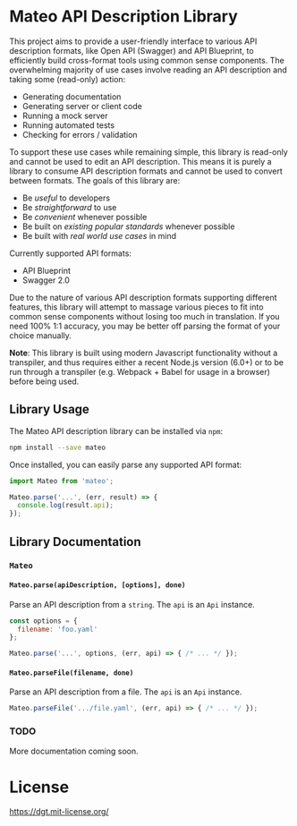 # Mateo API Description Library

This project aims to provide a user-friendly interface to various API description formats, like Open API (Swagger) and API Blueprint, to efficiently build cross-format tools using common sense components. The overwhelming majority of use cases involve reading an API description and taking some (read-only) action:

- Generating documentation
- Generating server or client code
- Running a mock server
- Running automated tests
- Checking for errors / validation

To support these use cases while remaining simple, this library is read-only and cannot be used to edit an API description. This means it is purely a library to consume API description formats and cannot be used to convert between formats. The goals of this library are:

- Be *useful* to developers
- Be *straightforward* to use
- Be *convenient* whenever possible
- Be built on *existing popular standards* whenever possible
- Be built with *real world use cases* in mind

Currently supported API formats:

- API Blueprint
- Swagger 2.0

Due to the nature of various API description formats supporting different features, this library will attempt to massage various pieces to fit into common sense components without losing too much in translation. If you need 100% 1:1 accuracy, you may be better off parsing the format of your choice manually.

**Note**: This library is built using modern Javascript functionality without a transpiler, and thus requires either a recent Node.js version (6.0+) or to be run through a transpiler (e.g. Webpack + Babel for usage in a browser) before being used.

## Library Usage

The Mateo API description library can be installed via `npm`:

```bash
npm install --save mateo
```

Once installed, you can easily parse any supported API format:

```js
import Mateo from 'mateo';

Mateo.parse('...', (err, result) => {
  console.log(result.api);
});
```

## Library Documentation

### `Mateo`

#### `Mateo.parse(apiDescription, [options], done)`

Parse an API description from a `string`. The `api` is an `Api` instance.

```js
const options = {
  filename: 'foo.yaml'
};

Mateo.parse('...', options, (err, api) => { /* ... */ });
```

#### `Mateo.parseFile(filename, done)`

Parse an API description from a file. The `api` is an `Api` instance.

```js
Mateo.parseFile('.../file.yaml', (err, api) => { /* ... */ });
```

### TODO

More documentation coming soon.

# License

https://dgt.mit-license.org/
